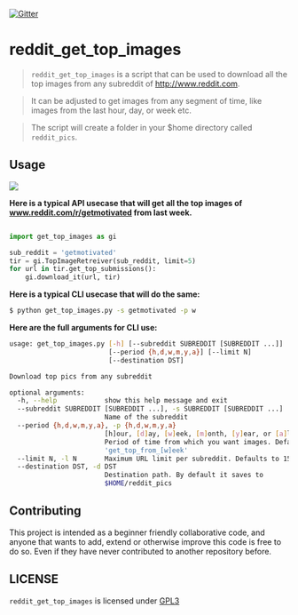 [![Gitter](https://badges.gitter.im/nagracks/reddit_get_top_images.svg)](https://gitter.im/nagracks/reddit_get_top_images?utm_source=badge&utm_medium=badge&utm_campaign=pr-badge)

# reddit_get_top_images

> `reddit_get_top_images` is a script that can be used to download all
> the top images from any subreddit of http://www.reddit.com.

> It can be adjusted to get images from any segment of time, like images
> from the last hour, day, or week etc.

> The script will create a folder in your $home directory called
> `reddit_pics`.

Usage
-----

![](https://zippy.gfycat.com/CelebratedLimpingFallowdeer.gif)

**Here is a typical API usecase that will get all the top images of
www.reddit.com/r/getmotivated from last week.**

```py

import get_top_images as gi

sub_reddit = 'getmotivated'
tir = gi.TopImageRetreiver(sub_reddit, limit=5)
for url in tir.get_top_submissions():
    gi.download_it(url, tir)
```

**Here is a typical CLI usecase that will do the same:**


```bash 
$ python get_top_images.py -s getmotivated -p w
```

**Here are the full arguments for CLI use:**

```bash
usage: get_top_images.py [-h] [--subreddit SUBREDDIT [SUBREDDIT ...]]
                         [--period {h,d,w,m,y,a}] [--limit N]
                         [--destination DST]

Download top pics from any subreddit

optional arguments:
  -h, --help            show this help message and exit
  --subreddit SUBREDDIT [SUBREDDIT ...], -s SUBREDDIT [SUBREDDIT ...]
                        Name of the subreddit
  --period {h,d,w,m,y,a}, -p {h,d,w,m,y,a}
                        [h]our, [d]ay, [w]eek, [m]onth, [y]ear, or [a]ll.
                        Period of time from which you want images. Default to
                        'get_top_from_[w]eek'
  --limit N, -l N       Maximum URL limit per subreddit. Defaults to 15
  --destination DST, -d DST
                        Destination path. By default it saves to
                        $HOME/reddit_pics
```

Contributing
------------

This project is intended as a beginner friendly collaborative code, and
anyone that wants to add, extend or otherwise improve this code is free
to do so. Even if they have never contributed to another repository
before.

LICENSE
------

`reddit_get_top_images` is licensed under
[GPL3](LICENSE)
